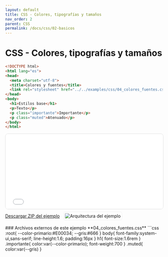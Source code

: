 ```yaml
---
layout: default
title: CSS - Colores, tipografías y tamaños
nav_order: 2
parent: CSS
permalink: /docs/css/02-basicos
---
```


# CSS - Colores, tipografías y tamaños

```html
<!DOCTYPE html>
<html lang="es">
<head>
  <meta charset="utf-8">
  <title>Colores y fuentes</title>
  <link rel="stylesheet" href="../../examples/css/04_colores_fuentes.css">
</head>
<body>
  <h1>Estilos base</h1>
  <p>Texto</p>
  <p class="importante">Importante</p>
  <p class="muted">Atenuado</p>
</body>
</html>
```
<iframe src="{{ '/assets/examples/css/04_colores_fuentes.html' | relative_url }}" width="100%" height="240" style="border:1px solid #ddd;border-radius:8px;"></iframe>
<div style="display:flex;align-items:center;gap:12px;margin:8px 0 16px;"><a class="btn" href="{{ '/assets/zips/04_colores_fuentes.zip' | relative_url }}">Descargar ZIP del ejemplo</a><img src="{{ '/assets/diagrams/04_colores_fuentes.svg' | relative_url }}" alt="Arquitectura del ejemplo" style="max-height:140px;border:1px solid #eee;padding:4px;border-radius:6px;background:#fff;"></div>
### Archivos externos de este ejemplo
**04_colores_fuentes.css**
```css
:root{
--color-primario:#E00034;
--gris:#666
}
body{
font-family:system-ui,sans-serif;
line-height:1.6;
padding:16px
}
h1{
font-size:1.6rem
}
.importante{
color:var(--color-primario);
font-weight:700
}
.muted{
color:var(--gris)
}

```
